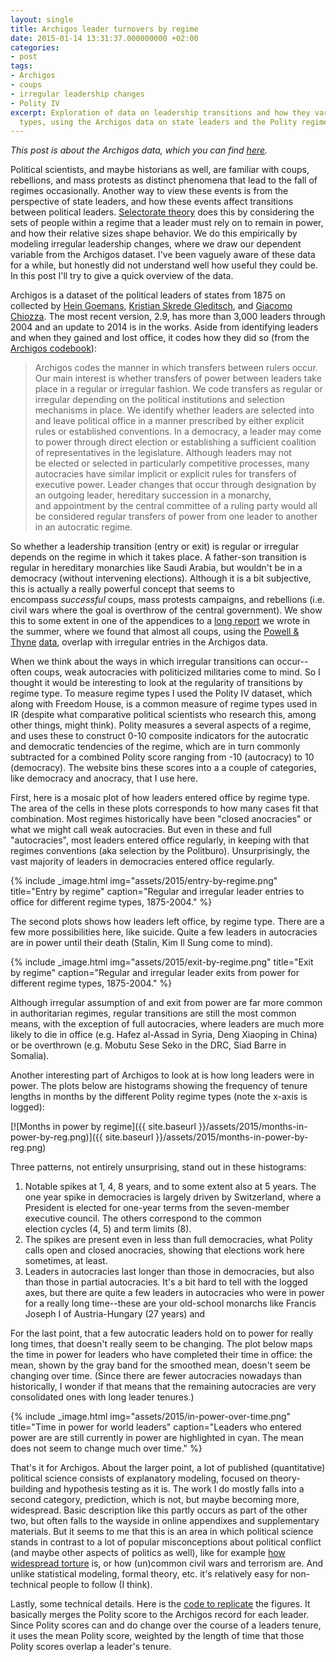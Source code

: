 ```yaml
---
layout: single
title: Archigos leader turnovers by regime
date: 2015-01-14 13:31:37.000000000 +02:00
categories:
- post
tags:
- Archigos
- coups
- irregular leadership changes
- Polity IV
excerpt: Exploration of data on leadership transitions and how they vary by regime
  types, using the Archigos data on state leaders and the Polity regime classification.
---
```


_This post is about the Archigos data, which you can find [here](http://www.rochester.edu/college/faculty/hgoemans/data.htm)._

Political scientists, and maybe historians as well, are familiar with coups, rebellions, and mass protests as distinct phenomena that lead to the fall of regimes occasionally. Another way to view these events is from the perspective of state leaders, and how these events affect transitions between political leaders. [Selectorate theory](http://www.amazon.com/Logic-Political-Survival-Bruce-Mesquita/dp/0262524406) does this by considering the sets of people within a regime that a leader must rely on to remain in power, and how their relative sizes shape behavior. We do this empirically by modeling irregular leadership changes, where we draw our dependent variable from the Archigos dataset. I've been vaguely aware of these data for a while, but honestly did not understand well how useful they could be. In this post I'll try to give a quick overview of the data.

Archigos is a dataset of the political leaders of states from 1875 on collected by [Hein Goemans](http://www.rochester.edu/college/faculty/hgoemans/), [Kristian Skrede Gleditsch](http://privatewww.essex.ac.uk/~ksg/), and [Giacomo Chiozza](http://www.vanderbilt.edu/political-science/bio/giacomo-chiozza). The most recent version, 2.9, has more than 3,000 leaders through 2004 and an update to 2014 is in the works. Aside from identifying leaders and when they gained and lost office, it codes how they did so (from the [Archigos codebook](http://www.rochester.edu/college/faculty/hgoemans/GGC_finalsubmission.pdf)):

> Archigos codes the manner in which transfers between rulers occur. Our main interest is whether transfers of power between leaders take place in a regular or irregular fashion. We code transfers as regular or irregular depending on the political institutions and selection mechanisms in place. We identify whether leaders are selected into and leave political office in a manner prescribed by either explicit rules or established conventions. In a democracy, a leader may come to power through direct election or establishing a sufficient coalition of representatives in the legislature. Although leaders may not be elected or selected in particularly competitive processes, many autocracies have similar implicit or explicit rules for transfers of executive power. Leader changes that occur through designation by an outgoing leader, hereditary succession in a monarchy, and appointment by the central committee of a ruling party would all be considered regular transfers of power from one leader to another in an autocratic regime.

So whether a leadership transition (entry or exit) is regular or irregular depends on the regime in which it takes place. A father-son transition is regular in hereditary monarchies like Saudi Arabia, but wouldn't be in a democracy (without intervening elections). Although it is a bit subjective, this is actually a really powerful concept that seems to encompass _successful_ coups, mass protests campaigns, and rebellions (i.e. civil wars where the goal is overthrow of the central government). We show this to some extent in one of the appendices to a [long report](http://arxiv.org/abs/1409.7105) we wrote in the summer, where we found that almost all coups, using the [Powell & Thyne](http://jpr.sagepub.com/content/48/2/249.short) [data](http://www.jonathanmpowell.com/coup-detat-dataset.html), overlap with irregular entries in the Archigos data.

When we think about the ways in which irregular transitions can occur--often coups, weak autocracies with politicized militaries come to mind. So I thought it would be interesting to look at the regularity of transitions by regime type. To measure regime types I used the Polity IV dataset, which along with Freedom House, is a common measure of regime types used in IR (despite what comparative political scientists who research this, among other things, might think). Polity measures a several aspects of a regime, and uses these to construct 0-10 composite indicators for the autocratic and democratic tendencies of the regime, which are in turn commonly subtracted for a combined Polity score ranging from -10 (autocracy) to 10 (democracy). The website bins these scores into a a couple of categories, like democracy and anocracy, that I use here.

First, here is a mosaic plot of how leaders entered office by regime type. The area of the cells in these plots corresponds to how many cases fit that combination. Most regimes historically have been "closed anocracies" or what we might call weak autocracies. But even in these and full "autocracies", most leaders entered office regularly, in keeping with that regimes conventions (aka selection by the Politburo). Unsurprisingly, the vast majority of leaders in democracies entered office regularly.

{% include _image.html img="assets/2015/entry-by-regime.png" title="Entry by regime" caption="Regular and irregular leader entries to office for different regime types, 1875-2004." %}

The second plots shows how leaders left office, by regime type. There are a few more possibilities here, like suicide. Quite a few leaders in autocracies are in power until their death (Stalin, Kim Il Sung come to mind).

{% include _image.html img="assets/2015/exit-by-regime.png" title="Exit by regime" caption="Regular and irregular leader exits from power for different regime types, 1875-2004." %}

Although irregular assumption of and exit from power are far more common in authoritarian regimes, regular transitions are still the most common means, with the exception of full autocracies, where leaders are much more likely to die in office (e.g. Hafez al-Assad in Syria, Deng Xiaoping in China) or be overthrown (e.g. Mobutu Sese Seko in the DRC, Siad Barre in Somalia).

Another interesting part of Archigos to look at is how long leaders were in power. The plots below are histograms showing the frequency of tenure lengths in months by the different Polity regime types (note the x-axis is logged):

[![Months in power by regime]({{ site.baseurl }}/assets/2015/months-in-power-by-reg.png)]({{ site.baseurl }}/assets/2015/months-in-power-by-reg.png)

Three patterns, not entirely unsurprising, stand out in these histograms:

1.  Notable spikes at 1, 4, 8 years, and to some extent also at 5 years. The one year spike in democracies is largely driven by Switzerland, where a President is elected for one-year terms from the seven-member executive council. The others correspond to the common election cycles (4, 5) and term limits (8).
2.  The spikes are present even in less than full democracies, what Polity calls open and closed anocracies, showing that elections work here sometimes, at least.
3.  Leaders in autocracies last longer than those in democracies, but also than those in partial autocracies. It's a bit hard to tell with the logged axes, but there are quite a few leaders in autocracies who were in power for a really long time--these are your old-school monarchs like Francis Joseph I of Austria-Hungary (27 years) and

For the last point, that a few autocratic leaders hold on to power for really long times, that doesn't really seem to be changing. The plot below maps the time in power for leaders who have completed their time in office: the mean, shown by the gray band for the smoothed mean, doesn't seem be changing over time. (Since there are fewer autocracies nowadays than historically, I wonder if that means that the remaining autocracies are very consolidated ones with long leader tenures.)

{% include _image.html img="assets/2015/in-power-over-time.png" title="Time in power for world leaders" caption="Leaders who entered power are are still currently in power are highlighted in cyan. The mean does not seem to change much over time." %}

That's it for Archigos. About the larger point, a lot of published (quantitative) political science consists of explanatory modeling, focused on theory-building and hypothesis testing as it is. The work I do mostly falls into a second category, prediction, which is not, but maybe becoming more, widespread. Basic description like this partly occurs as part of the other two, but often falls to the wayside in online appendixes and supplementary materials. But it seems to me that this is an area in which political science stands in contrast to a lot of popular misconceptions about political conflict (and maybe other aspects of politics as well), like for example [how widespread torture](http://faculty.ucmerced.edu/cconrad2/Academic/ITT_Data_Collection.html) is, or how (un)common civil wars and terrorism are. And unlike statistical modeling, formal theory, etc. it's relatively easy for non-technical people to follow (I think).

Lastly, some technical details. Here is the [code to replicate](https://github.com/andybega/mireg-blogs/tree/master/archigos-polity) the figures. It basically merges the Polity score to the Archigos record for each leader. Since Polity scores can and do change over the course of a leaders tenure, it uses the mean Polity score, weighted by the length of time that those Polity scores overlap a leader's tenure.